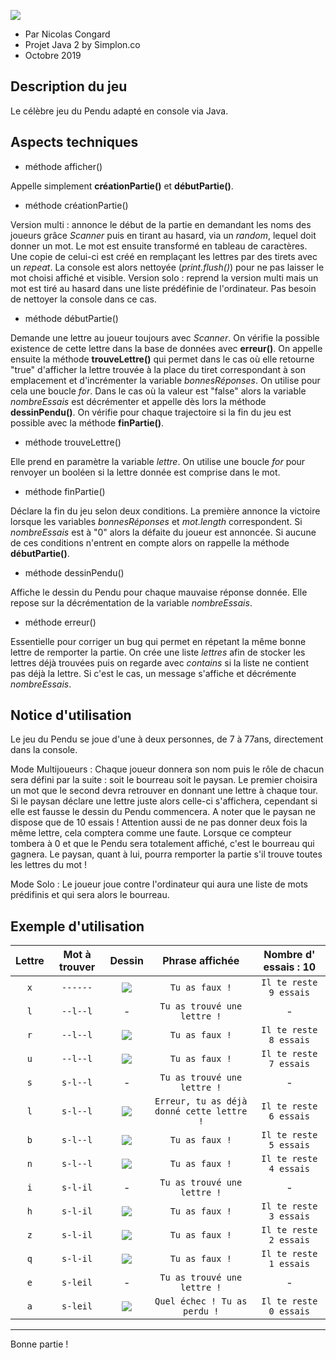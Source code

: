![](https://zupimages.net/up/19/44/nxs1.jpeg)


* Par Nicolas Congard
* Projet Java 2 by Simplon.co 
* Octobre 2019

## Description du jeu
Le célèbre jeu du Pendu adapté en console via Java.

## Aspects techniques 
* méthode afficher()

Appelle simplement **créationPartie()** et **débutPartie()**.

* méthode créationPartie()

Version multi : annonce le début de la partie en demandant les noms des joueurs grâce *Scanner* puis en tirant au hasard, via un *random*, lequel doit donner un mot. Le mot est ensuite transformé en tableau de caractères. Une copie de celui-ci est créé en remplaçant les lettres par des tirets avec un *repeat*. La console est alors nettoyée (*print.flush()*) pour ne pas laisser le mot choisi affiché et visible.
Version solo : reprend la version multi mais un mot est tiré au hasard dans une liste prédéfinie de l'ordinateur. Pas besoin de nettoyer la console dans ce cas.

* méthode débutPartie()

Demande une lettre au joueur toujours avec *Scanner*. On vérifie la possible existence de cette lettre dans la base de données avec **erreur()**. On appelle ensuite la méthode **trouveLettre()** qui permet dans le cas où elle retourne "true" d'afficher la lettre trouvée à la place du tiret correspondant à son emplacement et d'incrémenter la variable *bonnesRéponses*. On utilise pour cela une boucle *for*. Dans le cas où la valeur est "false" alors la variable *nombreEssais* est décrémenter et appelle dès lors la méthode **dessinPendu()**. On vérifie pour chaque trajectoire si la fin du jeu est possible avec la méthode **finPartie()**.

* méthode trouveLettre()

Elle prend en paramètre la variable *lettre*. On utilise une boucle *for* pour renvoyer un booléen si la lettre donnée est comprise dans le mot.

* méthode finPartie()

Déclare la fin du jeu selon deux conditions. La première annonce la victoire lorsque les variables *bonnesRéponses* et
*mot.length* correspondent. Si *nombreEssais* est à "0" alors la défaite du joueur est annoncée. Si aucune de ces 
conditions n'entrent en compte alors on rappelle la méthode **débutPartie()**.

* méthode dessinPendu()

Affiche le dessin du Pendu pour chaque mauvaise réponse donnée. Elle repose sur la décrémentation de la variable *nombreEssais*.

* méthode erreur()

Essentielle pour corriger un bug qui permet en répetant la même bonne lettre de remporter la partie. On crée une liste *lettres* afin de stocker les lettres déjà trouvées puis on regarde avec *contains* si la liste ne contient pas déjà la lettre. Si c'est le cas, un message s'affiche et décrémente *nombreEssais*.  

## Notice d'utilisation
Le jeu du Pendu se joue d'une à deux personnes, de 7 à 77ans, directement dans la console. 

Mode Multijoueurs : Chaque joueur donnera son nom puis le rôle de chacun sera défini par la suite : soit le bourreau soit le paysan. Le premier choisira un mot que le second devra retrouver en donnant une lettre à chaque tour. Si le paysan déclare une lettre juste alors celle-ci s'affichera, cependant si elle est fausse le dessin du Pendu commencera. A noter que le paysan ne dispose que de 10 essais ! Attention aussi de ne pas donner deux fois la même lettre, cela comptera comme une faute. Lorsque ce compteur tombera à 0 et que le Pendu sera totalement affiché, c'est le bourreau qui gagnera. Le paysan, quant à lui, pourra remporter la partie s'il trouve toutes les lettres du mot !

Mode Solo : Le joueur joue contre l'ordinateur qui aura une liste de mots prédifinis et qui sera alors le bourreau.

## Exemple d'utilisation

| Lettre |   Mot à trouver  | Dessin |       Phrase affichée     | Nombre d' essais : 10 |
|:------:|:----------------:|:------:|:-------------------------:|:---------------------:|
|   `x`  |`------`|![](https://nsa40.casimages.com/img/2019/11/03/mini_191103051728879493.png) |`Tu as faux !`|`Il te reste 9 essais`|
|   `l`  |`--l--l`          |   -    |`Tu as trouvé une lettre !`|           -           |
|   `r`  |`--l--l`|![](https://nsa40.casimages.com/img/2019/11/03/mini_191103053424534311.png) |`Tu as faux !`|`Il te reste 8 essais`|
|   `u`  |`--l--l`|![](https://nsa40.casimages.com/img/2019/11/03/mini_19110305172717326.png) |`Tu as faux !`|`Il te reste 7 essais`|
|   `s`  |`s-l--l`          |   -    |`Tu as trouvé une lettre !`|           -           |
|   `l`  |`s-l--l`|![](https://nsa40.casimages.com/img/2019/11/03/mini_191103051726902739.png) |`Erreur, tu as déjà donné cette lettre !`|`Il te reste 6 essais`| 
|   `b`  |`s-l--l`|![](https://nsa40.casimages.com/img/2019/11/03/mini_191103051727600683.png) |`Tu as faux !`|`Il te reste 5 essais`|
|   `n`  |`s-l--l`|![](https://nsa40.casimages.com/img/2019/11/03/mini_191103051727282969.png) |`Tu as faux !` |`Il te reste 4 essais`|
|   `i`  |`s-l-il`          |   -    |`Tu as trouvé une lettre !`|           -           |
|   `h`  |`s-l-il`|![](https://nsa40.casimages.com/img/2019/11/03/mini_191103051727853691.png) |`Tu as faux !`|`Il te reste 3 essais`|
|   `z`  |`s-l-il`|![](https://nsa40.casimages.com/img/2019/11/03/mini_191103051728107682.png) |`Tu as faux !`|`Il te reste 2 essais`|
|   `q`  |`s-l-il`|![](https://nsa40.casimages.com/img/2019/11/03/mini_191103051728107682.png) |`Tu as faux !`|`Il te reste 1 essais`|
|   `e`  |`s-leil`          |   -    |`Tu as trouvé une lettre !`|           -           |
|   `a`  |`s-leil`|![](https://nsa40.casimages.com/img/2019/11/03/mini_191103051728622617.png) |`Quel échec ! Tu as perdu !`|`Il te reste 0 essais`|

------
Bonne partie !
